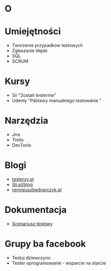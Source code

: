 # O 


# Umiejętności 
* Tworzenie przypadków testowych
*  Zgłaszanie błędó
*  SQL
*  SCRUM


# Kursy
* Sii "Zostań testerme"
*  Udemy "Pdstawy manualnego testowania "

# Narzędzia
*  Jira
*  Trello
*  DevTools



# Blogi
* [testerzy.pl](https://testerzy.pl/)
* [Sii.pl/blog](https://sii.pl/blog/)
* [remigiuszbednarczyk.pl](https://remigiuszbednarczyk.pl/)

# Dokumentacja
* [Scenariusz testowy](https://docs.google.com/document/d/1_Ic29ayg5Rbt_yT-Ewig8u3sM6kvHo1Q/edit?usp=sharing&ouid=116519416121545485401&rtpof=true&sd=true)

#  Grupy ba facebook
* Testuj dziewczyno
*  Tester oprogramowanie - wsparcie na starcie
